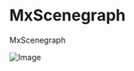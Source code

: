 # MxScenegraph
MxScenegraph

![Image](https://raw.githubusercontent.com/skullquake/MxScenegraph/master/res/c.png)
